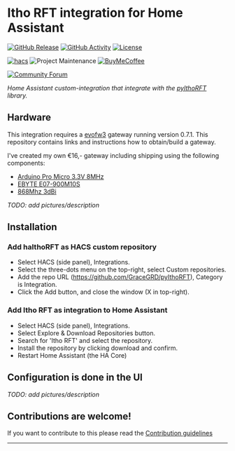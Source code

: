 # Itho RFT integration for Home Assistant

[![GitHub Release][releases-shield]][releases]
[![GitHub Activity][commits-shield]][commits]
[![License][license-shield]](LICENSE)

[![hacs][hacsbadge]][hacs]
![Project Maintenance][maintenance-shield]
[![BuyMeCoffee][buymecoffeebadge]][buymecoffee]

[![Community Forum][forum-shield]][forum]

_Home Assistant custom-integration that integrate with the [pyIthoRFT][pyIthoRFT] library._

## Hardware
This integration requires a [evofw3][evofw3] gateway running version 0.7.1. This repository contains links and instructions how to obtain/build a gateway.

I've created my own €16,- gateway including shipping using the following components:
* [Arduino Pro Micro 3.3V 8MHz][microcontroller]
* [EBYTE E07-900M10S][radio]
* [868Mhz 3dBi][antenna]

_TODO: add pictures/description_

## Installation

### Add haIthoRFT as HACS custom repository
* Select HACS (side panel), Integrations.
* Select the three-dots menu on the top-right, select Custom repositories.
* Add the repo URL (https://github.com/GraceGRD/pyIthoRFT), Category is Integration.
* Click the Add button, and close the window (X in top-right).

### Add Itho RFT as integration to Home Assistant
* Select HACS (side panel), Integrations.
* Select Explore & Download Repositories button.
* Search for 'Itho RFT' and select the repository.
* Install the repository by clicking download and confirm.
* Restart Home Assistant (the HA Core)

## Configuration is done in the UI

_TODO: add pictures/description_

## Contributions are welcome!

If you want to contribute to this please read the [Contribution guidelines](CONTRIBUTING.md)

***
[pyIthoRFT]: https://github.com/GraceGRD/pyIthoRFT

[evofw3]: https://github.com/ghoti57/evofw3

[releases]: https://github.com/GraceGRD/haIthoRFT/releases
[releases-shield]: https://img.shields.io/github/release/GraceGRD/haIthoRFT.svg?style=for-the-badge
[commits]: https://github.com/GraceGRD/haIthoRFT/commits/main
[commits-shield]: https://img.shields.io/github/commit-activity/y/GraceGRD/haIthoRFT.svg?style=for-the-badge
[license-shield]: https://img.shields.io/github/license/GraceGRD/haIthoRFT.svg?style=for-the-badge

[hacsbadge]: https://img.shields.io/badge/HACS-Custom-orange.svg?style=for-the-badge
[hacs]: https://github.com/hacs/integration
[maintenance-shield]: https://img.shields.io/badge/maintainer-GraceGRD-blue.svg?style=for-the-badge
[buymecoffee]: https://www.buymeacoffee.com/gracegrd
[buymecoffeebadge]: https://img.shields.io/badge/buy%20me%20a%20coffee-donate-yellow.svg?style=for-the-badge

[forum]: https://community.home-assistant.io/
[forum-shield]: https://img.shields.io/badge/community-forum-brightgreen.svg?style=for-the-badge
[microcontroller]: https://nl.aliexpress.com/item/1871481789.html?spm=a2g0o.order_list.order_list_main.21.328179d2nZw4P1&gatewayAdapt=glo2nld
[radio]: https://nl.aliexpress.com/item/1005004753129118.html?spm=a2g0o.order_list.order_list_main.56.328179d2nZw4P1&gatewayAdapt=glo2nld
[antenna]: https://nl.aliexpress.com/item/1005002835673674.html?spm=a2g0o.order_list.order_list_main.55.328179d2nZw4P1&gatewayAdapt=glo2nld
